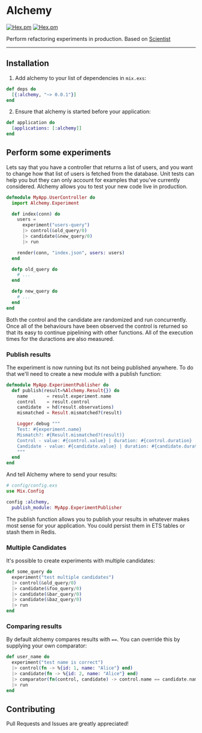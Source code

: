 # Alchemy


[![Hex.pm](https://img.shields.io/hexpm/v/alchemy.svg?style=flat-square)](https://hex.pm/packages/alchemy)
[![Hex.pm](https://img.shields.io/hexpm/dt/alchemy.svg?style=flat-square)](https://hex.pm/packages/alchemy)

Perform refactoring experiments in production. Based on [Scientist](https://github.com/github/scientist)

---

## Installation

1. Add alchemy to your list of dependencies in `mix.exs`:
``` elixir
def deps do
  [{:alchemy, "~> 0.0.1"}]
end
```

2. Ensure that alchemy is started before your application:
``` elixir
def application do
  [applications: [:alchemy]]
end
```

## Perform some experiments

Lets say that you have a controller that returns a list of users, and you want to change how that list of users is fetched from the database. Unit tests can help you but they can only account for examples that you've currently considered. Alchemy allows you to test your new code live in production.

```elixir
defmodule MyApp.UserController do
  import Alchemy.Experiment

  def index(conn) do
    users =
      experiment("users-query")
      |> control(&old_query/0)
      |> candidate(&new_query/0)
      |> run

    render(conn, "index.json", users: users)
  end

  defp old_query do
    # ...
  end

  defp new_query do
    # ...
  end
end
```

Both the control and the candidate are randomized and run concurrently. Once all of the behaviours have been observed the control is returned so that its easy to continue pipelining with other functions. All of the execution times for the duractions are also measured.

### Publish results

The experiment is now running but its not being published anywhere. To do that we'll need to create a new module with a publish function:

``` elixir
defmodule MyApp.ExperimentPublisher do
  def publish(result=%Alchemy.Result{}) do
    name       = result.experiment.name
    control    = result.control
    candidate  = hd(result.observations)
    mismatched = Result.mismatched?(result)

    Logger.debug """
    Test: #{experiment.name}
    Mismatch?: #{Result.mismatched?(result)}
    Control - value: #{control.value} | duration: #{control.duration}
    Candidate - value: #{candidate.value} | duration: #{candidate.duration}
    """
  end
end
```

And tell Alchemy where to send your results:

``` elixir
# config/config.exs
use Mix.Config

config :alchemy,
  publish_module: MyApp.ExperimentPublisher
```

The publish function allows you to publish your results in whatever makes most sense for your application. You could persist them in ETS tables or stash them in Redis.

### Multiple Candidates

It's possible to create experiments with multiple candidates:

``` elixir
def some_query do
  experiment("test multiple candidates")
  |> control(&old_query/0)
  |> candidate(&foo_query/0)
  |> candidate(&bar_query/0)
  |> candidate(&baz_query/0)
  |> run
end
```

### Comparing results

By default alchemy compares results with `==`. You can override this by supplying your own comparator:

``` elixir
def user_name do
  experiment("test name is correct")
  |> control(fn -> %{id: 1, name: "Alice"} end)
  |> candidate(fn -> %{id: 2, name: "Alice"} end)
  |> comparator(fn(control, candidate) -> control.name == candidate.name end)
  |> run
end
```

## Contributing

Pull Requests and Issues are greatly appreciated!

